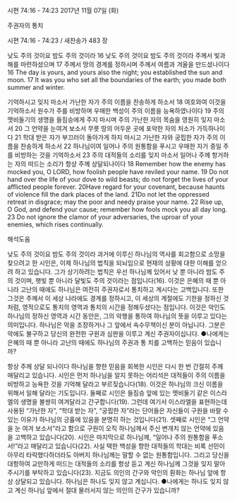 시편 74:16 - 74:23 
2017년 11월 07일 (화)

주권자의 통치



시편 74:16 - 74:23 / 새찬송가 483 장


낮도 주의 것이요 밤도 주의 것이라
16 낮도 주의 것이요 밤도 주의 것이라 주께서 빛과 해를 마련하셨으며 17 주께서 땅의 경계를 정하시며 주께서 여름과 겨울을 만드셨나이다
16 The day is yours, and yours also the night; you established the sun and moon. 17 It was you who set all the boundaries of the earth; you made both summer and winter.

기억하시고 잊지 마소서 가난한 자가 주의 이름을 찬송하게 하소서
18 여호와여 이것을 기억하소서 원수가 주를 비방하며 우매한 백성이 주의 이름을 능욕하였나이다 19 주의 멧비둘기의 생명을 들짐승에게 주지 마시며 주의 가난한 자의 목숨을 영원히 잊지 마소서 20 그 언약을 눈여겨 보소서 무릇 땅의 어두운 곳에 포악한 자의 처소가 가득하나이다 21 학대 받은 자가 부끄러이 돌아가게 하지 마시고 가난한 자와 궁핍한 자가 주의 이름을 찬송하게 하소서 22 하나님이여 일어나 주의 원통함을 푸시고 우매한 자가 종일 주를 비방하는 것을 기억하소서 23 주의 대적들의 소리를 잊지 마소서 일어나 주께 항거하는 자의 떠드는 소리가 항상 주께 상달되나이다
18 Remember how the enemy has mocked you, O LORD, how foolish people have reviled your name. 19 Do not hand over the life of your dove to wild beasts; do not forget the lives of your afflicted people forever. 20Have regard for your covenant, because haunts of violence fill the dark places of the land. 21Do not let the oppressed retreat in disgrace; may the poor and needy praise your name. 22 Rise up, O God, and defend your cause; remember how fools mock you all day long. 23 Do not ignore the clamor of your adversaries, the uproar of your enemies, which rises continually.

해석도움





낮도 주의 것이요 밤도 주의 것이라
과거에 이루신 하나님의 역사를 회고함으로 소망을 찾으려고 한 시인은, 이제 하나님의 법칙을 되뇌임으로 현재의 상황에 대한 이해를 얻으려 하고 있습니다. 그가 상기하려는 법칙은 우선 하나님께 있어서 낮 뿐 아니라 밤도 주의 것이며, 햇빛 뿐 아니라 달빛도 주의 것이라는 점입니다(16). 이것은 은혜의 때 뿐 아니라 고난의 때에도 하나님은 여전히 주권자로서 통치하고 계시다는 고백입니다. 또한 그것은 주께서 이 세상 나라에도 경계를 정하시고, 이 세상의 계절에도 기한을 정하신 것처럼, 영적으로도 통치의 영역과 통치의 시간을 정해두셨다는 점입니다. 이것은 악인도 하나님의 정하신 영역과 시간 동안은, 그의 악행을 통하여 하나님의 뜻을 이루고 있다는 의미입니다. 하나님은 악을 조장하거나 그 앞에서 속수무책이신 분이 아닙니다. 그분은 악에도 불구하고 당신의 완전한 구원과 심판을 이루고 계신 주권자이십니다.
●나에게는 은혜의 때 뿐 아니라 고난의 때에도 하나님의 주권과 통 치를 고백하는 믿음이 있습니까?

항상 주께 상달 되나이다
하나님을 향한 믿음을 회복한 시인은 다시 한 번 간절히 주께 매달리고 있습니다. 시인은 먼저 하나님을 알지 못하는 어리석은 대적들이 주의 이름을 비방하고 능욕한 것을 기억해 달라고 부르짖습니다(18). 이것은 하나님의 크신 이름을 위해서 일해 달라는 기도입니다. 둘째로 시인은 들짐승 앞에 있는 멧비둘기 같은 이스라엘의 생명을 불쌍히 여겨달라고 간구합니다(19). 그런데 여기서 이스라엘을 표현하는데 사용된 “가난한 자”, “학대 받는 자”, “궁핍한 자”라는 단어들은 자신들이 구원을 바랄 수 있는 이유가 하나님의 긍휼에 있음을 분명히 하는 것입니다(21). 셋째로 시인은 “그 언약을 눈 여겨 보소서”라고 함으로 구원이 오직 하나님께서 주신 변개치 않는 언약에 있음을 고백하고 있습니다(20). 시인은 마지막으로 하나님께, “일어나 주의 원통함을 푸소서!”라고 매달리고 있습니다(22). 사실 택한 백성을 향한 대적들의 학대는 비록 선민이 아무리 타락했다하더라도 아버지 하나님께는 말할 수 없는 원통함입니다. 그리고 당신을 대항하여 교만하게 떠드는 대적들의 소리를 항상 듣고 계신 하나님께 그것을 잊지 말아주시기를 부탁하고 있습니다(23). 지금도 의인의 간구와 악인의 훤화는 하나님 앞에 항상 상달되고 있습니다. 하나님은 하나도 잊지 않고 계십니다.
●나에게는 하나도 잊지 않고 계신 하나님 앞에서 절대 물러서지 않는 의인의 간구가 있습니까?